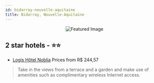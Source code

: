 ```yaml
---
id: bidarray-nouvelle-aquitaine
title: Bidarray, Nouvelle-Aquitaine
---
```


<center><img src="https://i.travelapi.com/hotels/5000000/4170000/4160100/4160077/acbeacba_z.jpg" alt="Featured Image" /></center>


##  2 star hotels - ⭐️⭐️

-    [Logis Hôtel Noblia](https://us.hurb.com/hotels/bidarray/logis-hotel-noblia-JNP-JP204902?cmp=18055) Prices from R$ 244,57
   > Take in the views from a terrace and a garden and make use of amenities such as complimentary wireless Internet access.

